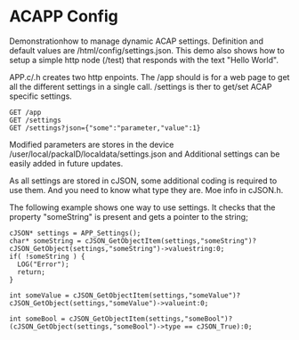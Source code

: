 # ACAPP Config
Demonstrationhow to manage dynamic ACAP settings.  Definition and default values are /html/config/settings.json.  This demo also shows how to setup a simple http node (/test) that responds with the text "Hello World".

APP.c/.h creates two http enpoints.  The /app should is for a web page to get all the different settings in a single call.  /settings is ther to get/set ACAP specific settings.

```
GET /app
GET /settings
GET /settings?json={"some":"parameter,"value":1}
```

Modified parameters are stores in the device /user/local/packaID/localdata/settings.json and Additional settings can be easily added in future updates.

As all settings are stored in cJSON, some additional coding is required to use them.  And you need to know what type they are.  Moe info in cJSON.h.

The following example shows one way to use settings.  It checks that the property "someString" is present and gets a pointer to the string;
```
cJSON* settings = APP_Settings();
char* someString = cJSON_GetObjectItem(settings,"someString")?cJSON_GetObject(settings,"someString")->valuestring:0;
if( !someString ) {
  LOG("Error");
  return;
}

int someValue = cJSON_GetObjectItem(settings,"someValue")?cJSON_GetObject(settings,"someValue")->valueint:0;

int someBool = cJSON_GetObjectItem(settings,"someBool")?(cJSON_GetObject(settings,"someBool")->type == cJSON_True):0;

```